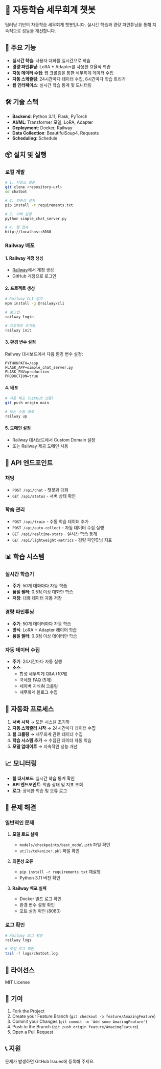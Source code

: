 # 🤖 자동학습 세무회계 챗봇

딥러닝 기반의 자동학습 세무회계 챗봇입니다. 실시간 학습과 경량 파인튜닝을 통해 지속적으로 성능을 개선합니다.

## 🚀 주요 기능

- **실시간 학습**: 사용자 대화를 실시간으로 학습
- **경량 파인튜닝**: LoRA + Adapter를 사용한 효율적 학습
- **자동 데이터 수집**: 웹 크롤링을 통한 세무회계 데이터 수집
- **자동 스케줄링**: 24시간마다 데이터 수집, 6시간마다 학습 트리거
- **웹 인터페이스**: 실시간 학습 통계 및 모니터링

## 🛠️ 기술 스택

- **Backend**: Python 3.11, Flask, PyTorch
- **AI/ML**: Transformer 모델, LoRA, Adapter
- **Deployment**: Docker, Railway
- **Data Collection**: BeautifulSoup4, Requests
- **Scheduling**: Schedule

## 📦 설치 및 실행

### 로컬 개발

```bash
# 1. 저장소 클론
git clone <repository-url>
cd chatbot

# 2. 의존성 설치
pip install -r requirements.txt

# 3. 서버 실행
python simple_chat_server.py

# 4. 웹 접속
http://localhost:8080
```

### Railway 배포

#### 1. Railway 계정 생성
- [Railway](https://railway.app)에서 계정 생성
- GitHub 계정으로 로그인

#### 2. 프로젝트 생성
```bash
# Railway CLI 설치
npm install -g @railway/cli

# 로그인
railway login

# 프로젝트 초기화
railway init
```

#### 3. 환경 변수 설정
Railway 대시보드에서 다음 환경 변수 설정:
```
PYTHONPATH=/app
FLASK_APP=simple_chat_server.py
FLASK_ENV=production
PRODUCTION=true
```

#### 4. 배포
```bash
# 자동 배포 (GitHub 연동)
git push origin main

# 또는 수동 배포
railway up
```

#### 5. 도메인 설정
- Railway 대시보드에서 Custom Domain 설정
- 또는 Railway 제공 도메인 사용

## 🔧 API 엔드포인트

### 채팅
- `POST /api/chat` - 챗봇과 대화
- `GET /api/status` - 서버 상태 확인

### 학습 관리
- `POST /api/train` - 수동 학습 데이터 추가
- `POST /api/auto-collect` - 자동 데이터 수집 실행
- `GET /api/realtime-stats` - 실시간 학습 통계
- `GET /api/lightweight-metrics` - 경량 파인튜닝 지표

## 📊 학습 시스템

### 실시간 학습기
- **주기**: 50개 대화마다 자동 학습
- **품질 필터**: 0.5점 이상 대화만 학습
- **저장**: 대화 데이터 자동 저장

### 경량 파인튜닝
- **주기**: 50개 데이터마다 자동 학습
- **방식**: LoRA + Adapter 레이어 학습
- **품질 필터**: 0.3점 이상 데이터만 학습

### 자동 데이터 수집
- **주기**: 24시간마다 자동 실행
- **소스**: 
  - 합성 세무회계 Q&A (10개)
  - 국세청 FAQ (5개)
  - 네이버 지식iN 크롤링
  - 세무회계 블로그 수집

## 🔄 자동화 프로세스

1. **서버 시작** → 모든 시스템 초기화
2. **자동 스케줄러 시작** → 24시간마다 데이터 수집
3. **웹 크롤링** → 세무회계 관련 데이터 수집
4. **학습 시스템 추가** → 수집된 데이터 자동 학습
5. **모델 업데이트** → 지속적인 성능 개선

## 📈 모니터링

- **웹 대시보드**: 실시간 학습 통계 확인
- **API 엔드포인트**: 학습 상태 및 지표 조회
- **로그**: 상세한 학습 및 오류 로그

## 🐛 문제 해결

### 일반적인 문제

1. **모델 로드 실패**
   - `models/checkpoints/best_model.pth` 파일 확인
   - `utils/tokenizer.pkl` 파일 확인

2. **의존성 오류**
   - `pip install -r requirements.txt` 재실행
   - Python 3.11 버전 확인

3. **Railway 배포 실패**
   - Docker 빌드 로그 확인
   - 환경 변수 설정 확인
   - 포트 설정 확인 (8080)

### 로그 확인

```bash
# Railway 로그 확인
railway logs

# 로컬 로그 확인
tail -f logs/chatbot.log
```

## 📝 라이선스

MIT License

## 🤝 기여

1. Fork the Project
2. Create your Feature Branch (`git checkout -b feature/AmazingFeature`)
3. Commit your Changes (`git commit -m 'Add some AmazingFeature'`)
4. Push to the Branch (`git push origin feature/AmazingFeature`)
5. Open a Pull Request

## 📞 지원

문제가 발생하면 GitHub Issues에 등록해 주세요. 